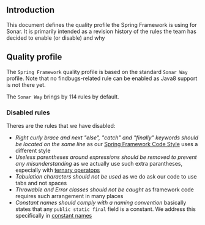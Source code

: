 ## Introduction

This document defines the quality profile the Spring Framework is using for Sonar. It is primarily intended as a revision history of the rules the team has decided to enable (or disable) and why

## Quality profile

The `Spring Framework` quality profile is based on the standard `Sonar Way` profile. Note that no findbugs-related rule can be enabled as Java8 support is not there yet.

The `Sonar Way` brings by 114 rules by default.

### Disabled rules

Theres are the rules that we have disabled:

* _Right curly brace and next "else", "catch" and "finally" keywords should be located on the same line_ as our [Spring Framework Code Style](https://github.com/spring-projects/spring-framework/wiki/Spring-Framework-Code-Style) uses a different style
* _Useless parentheses around expressions should be removed to prevent any misunderstanding_ as we actually use such extra parantheses, especially with [ternary operatops](https://github.com/spring-projects/spring-framework/wiki/Spring-Framework-Code-Style#ternary-operator)
* _Tabulation characters should not be used_ as we do ask our code to use tabs and not spaces
* _Throwable and Error classes should not be caught_ as framework code requires such arrangement in many places
* _Constant names should comply with a naming convention_ basically states that any `public static final` field is a constant. We address this specifically in [constant names](https://github.com/spring-projects/spring-framework/wiki/Spring-Framework-Code-Style#constant-names)